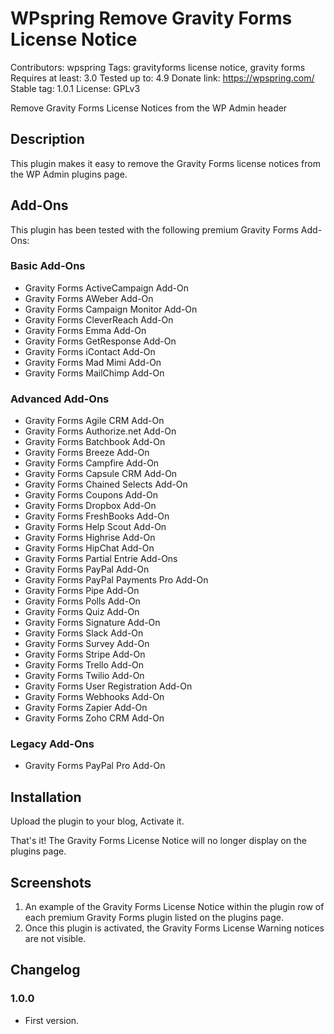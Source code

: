 # WPspring Remove Gravity Forms License Notice
Contributors: wpspring
Tags: gravityforms license notice, gravity forms
Requires at least: 3.0
Tested up to: 4.9
Donate link: https://wpspring.com/
Stable tag: 1.0.1
License: GPLv3

Remove Gravity Forms License Notices from the WP Admin header

## Description

This plugin makes it easy to remove the Gravity Forms license notices from the WP Admin plugins page.

## Add-Ons

This plugin has been tested with the following premium Gravity Forms Add-Ons:

### Basic Add-Ons

* Gravity Forms ActiveCampaign Add-On
* Gravity Forms AWeber Add-On
* Gravity Forms Campaign Monitor Add-On
* Gravity Forms CleverReach Add-On
* Gravity Forms Emma Add-On
* Gravity Forms GetResponse Add-On
* Gravity Forms iContact Add-On
* Gravity Forms Mad Mimi Add-On
* Gravity Forms MailChimp Add-On

### Advanced Add-Ons

* Gravity Forms Agile CRM Add-On
* Gravity Forms Authorize.net Add-On
* Gravity Forms Batchbook Add-On
* Gravity Forms Breeze Add-On
* Gravity Forms Campfire Add-On
* Gravity Forms Capsule CRM Add-On
* Gravity Forms Chained Selects Add-On
* Gravity Forms Coupons Add-On
* Gravity Forms Dropbox Add-On
* Gravity Forms FreshBooks Add-On
* Gravity Forms Help Scout Add-On
* Gravity Forms Highrise Add-On
* Gravity Forms HipChat Add-On
* Gravity Forms Partial Entrie Add-Ons
* Gravity Forms PayPal Add-On
* Gravity Forms PayPal Payments Pro Add-On
* Gravity Forms Pipe Add-On
* Gravity Forms Polls Add-On
* Gravity Forms Quiz Add-On
* Gravity Forms Signature Add-On
* Gravity Forms Slack Add-On
* Gravity Forms Survey Add-On
* Gravity Forms Stripe Add-On
* Gravity Forms Trello Add-On
* Gravity Forms Twilio Add-On
* Gravity Forms User Registration Add-On
* Gravity Forms Webhooks Add-On
* Gravity Forms Zapier Add-On
* Gravity Forms Zoho CRM Add-On

### Legacy Add-Ons

* Gravity Forms PayPal Pro Add-On

## Installation

Upload the plugin to your blog, Activate it.

That's it! The Gravity Forms License Notice will no longer display on the plugins page.

## Screenshots

1. An example of the Gravity Forms License Notice within the plugin row of each premium Gravity Forms plugin listed on the plugins page.
2. Once this plugin is activated, the Gravity Forms License Warning notices are not visible.

## Changelog

### 1.0.0

* First version.
